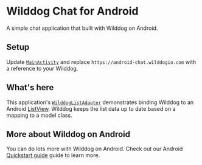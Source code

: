 # Wilddog Chat for Android

 A simple chat application that built with Wilddog on Android.

## Setup

 Update  [`MainActivity`](/app/src/main/java/com/wilddog/androidchat/MainActivity.java) and replace `https://android-chat.wilddogio.com` with a reference to your Wilddog.

## What's here

 This application's [`WilddogListAdapter`](/app/src/main/java/com/wilddog/androidchat/WilddogListAdapter.java) demonstrates binding Wilddog to an Android  [ListView](https://developer.android.com/guide/topics/ui/layout/listview.html). Wilddog keeps the list data up to date based on a mapping to a model class.
  
## More about Wilddog on Android

 You can do lots more with Wilddog on Android. Check out our Android [Quickstart guide](https://z.wilddog.com/android/quickstart) guide to learn more.



